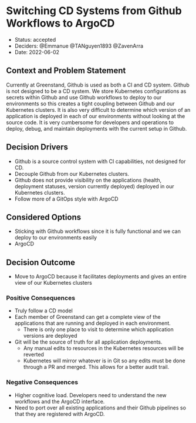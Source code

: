 # Switching CD Systems from Github Workflows to ArgoCD

* Status: accepted 
* Deciders: @Emmanue @TANguyen1893 @ZavenArra
* Date: 2022-06-02

## Context and Problem Statement

Currently at Greenstand, Github is used as both a CI and CD system. Github is not designed to be a CD system. We store Kubernetes configurations as secrets within Github and use Github workflows to deploy to our environments so this creates a tight coupling between Github and our Kubernetes clusters. It is also very difficult to determine which version of an application is deployed in each of our environments without looking at the source code. It is very cumbersome for developers and operations to deploy, debug, and maintain deployments with the current setup in Github.

## Decision Drivers

* Github is a source control system with CI capabilities, not designed for CD.
* Decouple Github from our Kubernetes clusters.
* Github does not provide visibility on the applications (health, deployment statuses, version currently deployed) deployed in our Kubernetes clusters.
* Follow more of a GitOps style with ArgoCD

## Considered Options

* Sticking with Github workflows since it is fully functional and we can deploy to our environments easily
* ArgoCD

## Decision Outcome

* Move to ArgoCD because it facilitates deployments and gives an entire view of our Kubernetes clusters

### Positive Consequences

* Truly follow a CD model
* Each member of Greenstand can get a complete view of the applications that are running and deployed in each environment.
  * There is only one place to visit to determine which application versions are deployed
* Git will be the source of truth for all application deployments.
  * Any manual edits to resources in the Kubernetes resources will be reverted
  * Kubernetes will mirror whatever is in Git so any edits must be done through a PR and merged. This allows for a better audit trail.

### Negative Consequences

* Higher cognitive load. Developers need to understand the new workflows and the ArgoCD interface.
* Need to port over all existing applications and their Github pipelines so that they are registered with ArgoCD.

